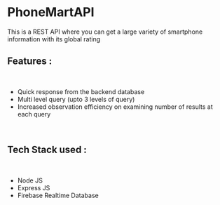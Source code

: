 # PhoneMartAPI
This is a REST API where you can get a large variety of smartphone information with its global rating
<br>
<h2>Features : </h2><br>
<ul>
  <li>Quick response from the backend database</li>
  <li>Multi level query (upto 3 levels of query)</li>
  <li>Increased observation efficiency on examining number of results at each query</li>
</ul>
<br>
<h2>Tech Stack used : </h2><br>
<ul>
  <li>Node JS</li>
  <li>Express JS</li>
  <li>Firebase Realtime Database</li>
</ul>
